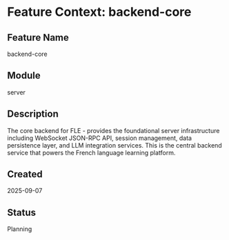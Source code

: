 # Feature Context: backend-core

## Feature Name
backend-core

## Module
server

## Description
The core backend for FLE - provides the foundational server infrastructure including WebSocket JSON-RPC API, session management, data persistence layer, and LLM integration services. This is the central backend service that powers the French language learning platform.

## Created
2025-09-07

## Status
Planning